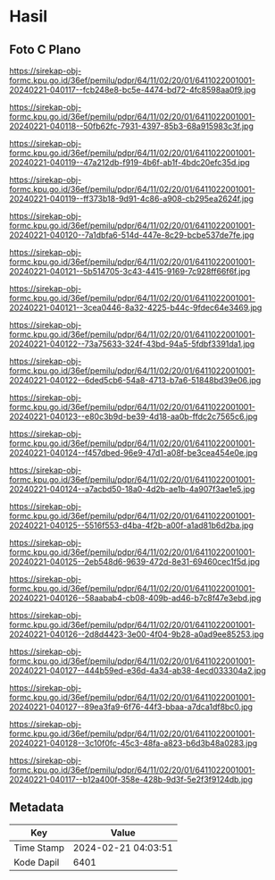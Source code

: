 # Hasil

## Foto C Plano

https://sirekap-obj-formc.kpu.go.id/36ef/pemilu/pdpr/64/11/02/20/01/6411022001001-20240221-040117--fcb248e8-bc5e-4474-bd72-4fc8598aa0f9.jpg

https://sirekap-obj-formc.kpu.go.id/36ef/pemilu/pdpr/64/11/02/20/01/6411022001001-20240221-040118--50fb62fc-7931-4397-85b3-68a915983c3f.jpg

https://sirekap-obj-formc.kpu.go.id/36ef/pemilu/pdpr/64/11/02/20/01/6411022001001-20240221-040119--47a212db-f919-4b6f-ab1f-4bdc20efc35d.jpg

https://sirekap-obj-formc.kpu.go.id/36ef/pemilu/pdpr/64/11/02/20/01/6411022001001-20240221-040119--ff373b18-9d91-4c86-a908-cb295ea2624f.jpg

https://sirekap-obj-formc.kpu.go.id/36ef/pemilu/pdpr/64/11/02/20/01/6411022001001-20240221-040120--7a1dbfa6-514d-447e-8c29-bcbe537de7fe.jpg

https://sirekap-obj-formc.kpu.go.id/36ef/pemilu/pdpr/64/11/02/20/01/6411022001001-20240221-040121--5b514705-3c43-4415-9169-7c928ff66f6f.jpg

https://sirekap-obj-formc.kpu.go.id/36ef/pemilu/pdpr/64/11/02/20/01/6411022001001-20240221-040121--3cea0446-8a32-4225-b44c-9fdec64e3469.jpg

https://sirekap-obj-formc.kpu.go.id/36ef/pemilu/pdpr/64/11/02/20/01/6411022001001-20240221-040122--73a75633-324f-43bd-94a5-5fdbf3391da1.jpg

https://sirekap-obj-formc.kpu.go.id/36ef/pemilu/pdpr/64/11/02/20/01/6411022001001-20240221-040122--6ded5cb6-54a8-4713-b7a6-51848bd39e06.jpg

https://sirekap-obj-formc.kpu.go.id/36ef/pemilu/pdpr/64/11/02/20/01/6411022001001-20240221-040123--e80c3b9d-be39-4d18-aa0b-ffdc2c7565c6.jpg

https://sirekap-obj-formc.kpu.go.id/36ef/pemilu/pdpr/64/11/02/20/01/6411022001001-20240221-040124--f457dbed-96e9-47d1-a08f-be3cea454e0e.jpg

https://sirekap-obj-formc.kpu.go.id/36ef/pemilu/pdpr/64/11/02/20/01/6411022001001-20240221-040124--a7acbd50-18a0-4d2b-ae1b-4a907f3ae1e5.jpg

https://sirekap-obj-formc.kpu.go.id/36ef/pemilu/pdpr/64/11/02/20/01/6411022001001-20240221-040125--5516f553-d4ba-4f2b-a00f-a1ad81b6d2ba.jpg

https://sirekap-obj-formc.kpu.go.id/36ef/pemilu/pdpr/64/11/02/20/01/6411022001001-20240221-040125--2eb548d6-9639-472d-8e31-69460cec1f5d.jpg

https://sirekap-obj-formc.kpu.go.id/36ef/pemilu/pdpr/64/11/02/20/01/6411022001001-20240221-040126--58aabab4-cb08-409b-ad46-b7c8f47e3ebd.jpg

https://sirekap-obj-formc.kpu.go.id/36ef/pemilu/pdpr/64/11/02/20/01/6411022001001-20240221-040126--2d8d4423-3e00-4f04-9b28-a0ad9ee85253.jpg

https://sirekap-obj-formc.kpu.go.id/36ef/pemilu/pdpr/64/11/02/20/01/6411022001001-20240221-040127--444b59ed-e36d-4a34-ab38-4ecd033304a2.jpg

https://sirekap-obj-formc.kpu.go.id/36ef/pemilu/pdpr/64/11/02/20/01/6411022001001-20240221-040127--89ea3fa9-6f76-44f3-bbaa-a7dca1df8bc0.jpg

https://sirekap-obj-formc.kpu.go.id/36ef/pemilu/pdpr/64/11/02/20/01/6411022001001-20240221-040128--3c10f0fc-45c3-48fa-a823-b6d3b48a0283.jpg

https://sirekap-obj-formc.kpu.go.id/36ef/pemilu/pdpr/64/11/02/20/01/6411022001001-20240221-040117--b12a400f-358e-428b-9d3f-5e2f3f9124db.jpg


## Metadata

| Key        | Value               |
| ---------- | ------------------- |
| Time Stamp | 2024-02-21 04:03:51 |
| Kode Dapil | 6401                |



